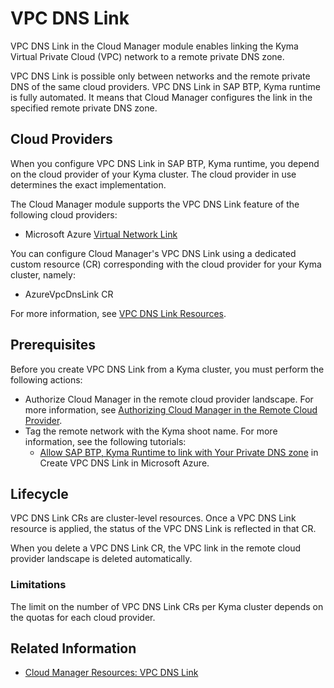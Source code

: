 # VPC DNS Link

VPC DNS Link in the Cloud Manager module enables linking the Kyma Virtual Private Cloud (VPC) network to a remote private DNS zone.

VPC DNS Link is possible only between networks and the remote private DNS of the same cloud providers. VPC DNS Link in SAP BTP, Kyma runtime is fully automated. It means that Cloud Manager configures the link in the specified remote private DNS zone.

## Cloud Providers

When you configure VPC DNS Link in SAP BTP, Kyma runtime, you depend on the cloud provider of your Kyma cluster. The cloud provider in use determines the exact implementation.

The Cloud Manager module supports the VPC DNS Link feature of the following cloud providers:

* Microsoft Azure [Virtual Network Link](https://learn.microsoft.com/en-us/azure/dns/private-dns-virtual-network-links) <!-- VPC DNS Link for Microsoft Azure is not part of external Help Portal docs-->

You can configure Cloud Manager's VPC DNS Link using a dedicated custom resource (CR) corresponding with the cloud provider for your Kyma cluster, namely:

* AzureVpcDnsLink CR <!-- VPC DNS Link for Microsoft Azure is not part of external Help Portal docs-->

For more information, see [VPC DNS Link Resources](./resources/README.md#vpc-dns-link-resources).

## Prerequisites

Before you create VPC DNS Link from a Kyma cluster, you must perform the following actions:

* Authorize Cloud Manager in the remote cloud provider landscape. For more information, see [Authorizing Cloud Manager in the Remote Cloud Provider](00-31-vpc-peering-authorization.md).
* Tag the remote network with the Kyma shoot name. For more information, see the following tutorials:
    * [Allow SAP BTP, Kyma Runtime to link with Your Private DNS zone](./tutorials/01-40-10-azure-vpc-dns-link.md#allow-sap-btp-kyma-runtime-to-link-with-your-private-dns-zone) in Create VPC DNS Link in Microsoft Azure.


## Lifecycle

VPC DNS Link CRs are cluster-level resources. Once a VPC DNS Link resource is applied, the status of the VPC DNS Link is reflected in that CR. 

When you delete a VPC DNS Link CR, the VPC link in the remote cloud provider landscape is deleted automatically.

### Limitations

The limit on the number of VPC DNS Link CRs per Kyma cluster depends on the quotas for each cloud provider.

## Related Information

* [Cloud Manager Resources: VPC DNS Link](./resources/README.md#vpc-dns-link-resources)

